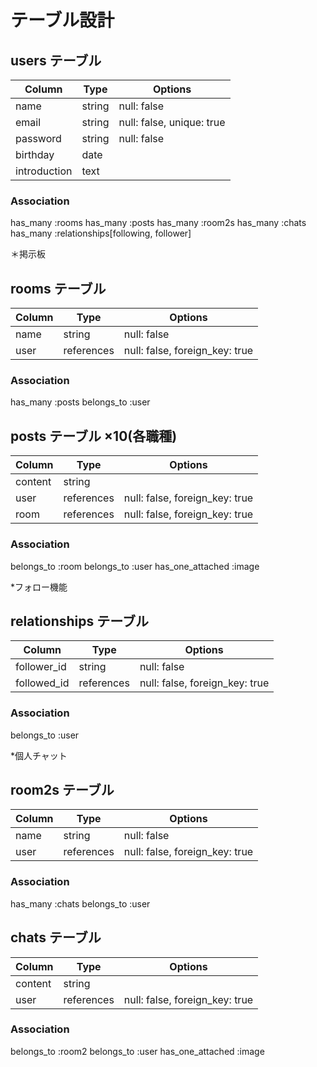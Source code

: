 # テーブル設計

## users テーブル
| Column       | Type       | Options                    |
| -------------| ---------- | -------------------------- |
| name         | string     | null: false                |
| email        | string     | null: false, unique: true  |
| password     | string     | null: false                |
| birthday     | date       |                            |
| introduction | text       |                            |
### Association
has_many :rooms
has_many :posts
has_many :room2s
has_many :chats
has_many :relationships[following, follower]


＊掲示板
## rooms テーブル
| Column | Type       | Options                        |
| -------| ---------- | ------------------------------ |
| name   | string     | null: false                    |
| user   | references | null: false, foreign_key: true |
### Association
has_many :posts
belongs_to :user

## posts テーブル ×10(各職種)
| Column  | Type       | Options                        |
| ------- | ---------- | ------------------------------ |
| content | string     |                                |
| user    | references | null: false, foreign_key: true |
| room    | references | null: false, foreign_key: true |
### Association
belongs_to :room
belongs_to :user
has_one_attached :image


*フォロー機能
## relationships テーブル
| Column        | Type       | Options                        |
| ------------- | ---------- | ------------------------------ |
| follower_id   | string     | null: false                    |
| followed_id   | references | null: false, foreign_key: true |
### Association
belongs_to :user


*個人チャット

## room2s テーブル
| Column | Type       | Options                        |
| -------| ---------- | ------------------------------ |
| name   | string     | null: false                    |
| user   | references | null: false, foreign_key: true |
### Association
has_many :chats
belongs_to :user

## chats テーブル
| Column  | Type       | Options                        |
| ------- | ---------- | ------------------------------ |
| content | string     |                                |
| user    | references | null: false, foreign_key: true |
### Association
belongs_to :room2
belongs_to :user
has_one_attached :image